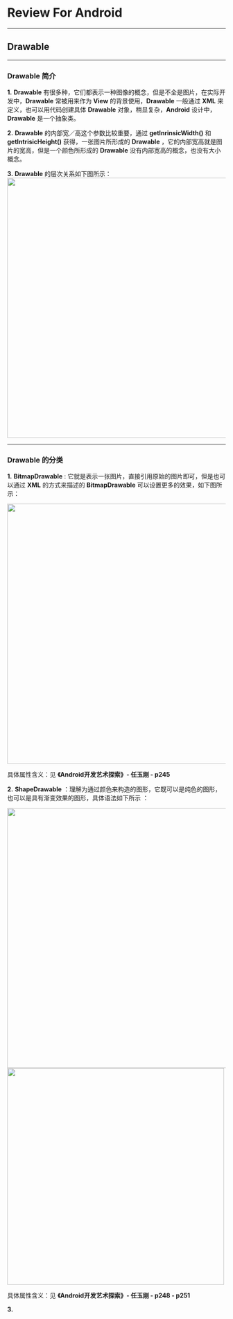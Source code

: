 # Review For Android
***
## Drawable
***
### Drawable 简介
**1.** **Drawable** 有很多种，它们都表示一种图像的概念，但是不全是图片，在实际开发中，**Drawable** 常被用来作为 **View** 的背景使用，**Drawable** 一般通过 **XML** 来定义，也可以用代码创建具体 **Drawable** 对象，稍显复杂，**Android** 设计中，**Drawable** 是一个抽象类。  

**2.** **Drawable** 的内部宽／高这个参数比较重要，通过 **getInrinsicWidth()** 和 **getIntrisicHeight()** 获得，一张图片所形成的 **Drawable** ，它的内部宽高就是图片的宽高，但是一个颜色所形成的 **Drawable** 没有内部宽高的概念，也没有大小概念。  

**3.** **Drawable** 的层次关系如下图所示： 
<img src = "https://raw.githubusercontent.com/Jiervs/RepsitoryResource/master/Dwelling-in-the-past/Drawable_%E5%B1%82%E6%AC%A1%E5%85%B3%E7%B3%BB.png" width = 600 />    
***
### Drawable 的分类

**1.** **BitmapDrawable** : 它就是表示一张图片，直接引用原始的图片即可，但是也可以通过 **XML** 的方式来描述的 **BitmapDrawable** 可以设置更多的效果，如下图所示：   

<img src = "https://raw.githubusercontent.com/Jiervs/RepsitoryResource/master/Dwelling-in-the-past/BitmapDrawable.png" width = 600 /> 

具体属性含义：见 **《Android开发艺术探索》- 任玉刚 - p245** 

**2.** **ShapeDrawable** ：理解为通过颜色来构造的图形，它既可以是纯色的图形，也可以是具有渐变效果的图形，具体语法如下所示 ： 

<img src = "https://raw.githubusercontent.com/Jiervs/RepsitoryResource/master/Dwelling-in-the-past/ShapeDrawable_1.png" width = 600 />  

<img src = "https://raw.githubusercontent.com/Jiervs/RepsitoryResource/master/Dwelling-in-the-past/ShapeDrawable_2.png" width = 500 />  

具体属性含义：见 **《Android开发艺术探索》- 任玉刚 - p248 - p251** 

**3.** 


   